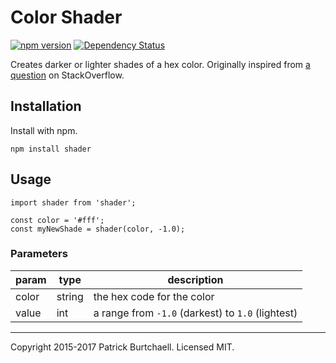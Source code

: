# Color Shader

[![npm version](https://badge.fury.io/js/shader.svg)](http://badge.fury.io/js/shader) [![Dependency Status](https://david-dm.org/pburtchaell/shader.svg)](https://david-dm.org/pburtchaell/shader)

Creates darker or lighter shades of a hex color. Originally inspired from [a question](http://stackoverflow.com/questions/5560248/programmatically-lighten-or-darken-a-hex-color-or-rgb-and-blend-colors) on StackOverflow.

## Installation

Install with npm.

```
npm install shader
```

## Usage

```
import shader from 'shader';

const color = '#fff';
const myNewShade = shader(color, -1.0);
```

### Parameters

| param | type   | description                                       |
|-------|--------|---------------------------------------------------|
| color | string | the hex code for the color        |
| value | int | a range from `-1.0` (darkest) to `1.0` (lightest) |

---
Copyright 2015-2017 Patrick Burtchaell. Licensed MIT.
